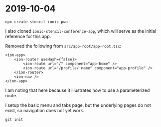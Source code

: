 # 2019-10-04

`npx create-stencil ionic-pwa`

I also cloned `ionic-stencil-conference-app`, which will serve as the initial reference for this app.

Removed the following from `src/app-root/app-root.tsx`:

```
<ion-app>
    <ion-router useHash={false}>
        <ion-route url="/" component="app-home" />
        <ion-route url="/profile/:name" component="app-profile" />
    </ion-router>
    <ion-nav />
</ion-app>
```

I am noting that here because it illustrates how to use a 
parameterized route.

I setup the basic menu and tabs page, but the underlying pages do not exist, so navigation does not yet work.

`git init`





